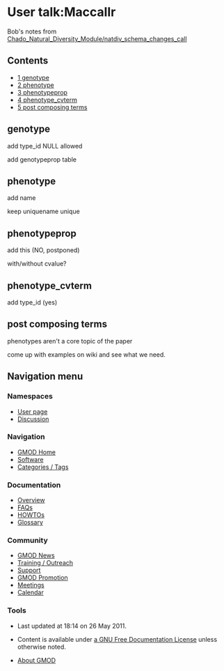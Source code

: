 



<span id="top"></span>




# <span dir="auto">User talk:Maccallr</span>









Bob's notes from
[Chado_Natural_Diversity_Module/natdiv_schema_changes_call](Chado_Natural_Diversity_Module/natdiv_schema_changes_call "Chado Natural Diversity Module/natdiv schema changes call")


## Contents



- [<span class="tocnumber">1</span>
  <span class="toctext">genotype</span>](#genotype)
- [<span class="tocnumber">2</span>
  <span class="toctext">phenotype</span>](#phenotype)
- [<span class="tocnumber">3</span>
  <span class="toctext">phenotypeprop</span>](#phenotypeprop)
- [<span class="tocnumber">4</span>
  <span class="toctext">phenotype_cvterm</span>](#phenotype_cvterm)
- [<span class="tocnumber">5</span> <span class="toctext">post composing
  terms</span>](#post_composing_terms)



## <span id="genotype" class="mw-headline">genotype</span>

add type_id NULL allowed

add genotypeprop table

## <span id="phenotype" class="mw-headline">phenotype</span>

add name

keep uniquename unique

## <span id="phenotypeprop" class="mw-headline">phenotypeprop</span>

add this (NO, postponed)

with/without cvalue?

## <span id="phenotype_cvterm" class="mw-headline">phenotype_cvterm</span>

add type_id (yes)

## <span id="post_composing_terms" class="mw-headline">post composing terms</span>

phenotypes aren't a core topic of the paper

come up with examples on wiki and see what we need.








## Navigation menu



### Namespaces

- <span id="ca-nstab-user"><a
  href="http://gmod.org/mediawiki/index.php?title=User%3AMaccallr&amp;action=edit&amp;redlink=1"
  accesskey="c" title="View the user page [c]">User page</a></span>
- <span id="ca-talk"><a href="User_talk%3AMaccallr" accesskey="t"
  title="Discussion about the content page [t]">Discussion</a></span>


### 



<a href="Main_Page"
style="background-image: url(../images/GMOD-cogs.png);"
title="Visit the main page"></a>


### Navigation



- <span id="n-GMOD-Home">[GMOD Home](Main_Page)</span>
- <span id="n-Software">[Software](GMOD_Components)</span>
- <span id="n-Categories-.2F-Tags">[Categories /
  Tags](Categories)</span>




### Documentation



- <span id="n-Overview">[Overview](Overview)</span>
- <span id="n-FAQs">[FAQs](Category%3AFAQ)</span>
- <span id="n-HOWTOs">[HOWTOs](Category%3AHOWTO)</span>
- <span id="n-Glossary">[Glossary](Glossary)</span>




### Community



- <span id="n-GMOD-News">[GMOD News](GMOD_News)</span>
- <span id="n-Training-.2F-Outreach">[Training /
  Outreach](Training_and_Outreach)</span>
- <span id="n-Support">[Support](Support)</span>
- <span id="n-GMOD-Promotion">[GMOD Promotion](GMOD_Promotion)</span>
- <span id="n-Meetings">[Meetings](Meetings)</span>
- <span id="n-Calendar">[Calendar](Calendar)</span>




### Tools




- <span id="footer-info-lastmod">Last updated at 18:14 on 26 May
  2011.</span>
<!-- - <span id="footer-info-viewcount">5,199 page views.</span> -->
- <span id="footer-info-copyright">Content is available under
  <a href="http://www.gnu.org/licenses/fdl-1.3.html" class="external"
  rel="nofollow">a GNU Free Documentation License</a> unless otherwise
  noted.</span>

<!-- -->

- <span id="footer-places-about">[About
  GMOD](GMOD%3AAbout "GMOD%3AAbout")</span>

<!-- -->




